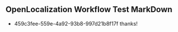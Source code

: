 ## OpenLocalization Workflow Test MarkDown
* 459c3fee-559e-4a92-93b8-997d21b8f17f thanks!

<!--HONumber=Jul16_HO5-->


